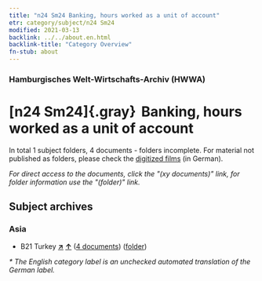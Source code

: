 ```yaml
---
title: "n24 Sm24 Banking, hours worked as a unit of account"
etr: category/subject/n24 Sm24
modified: 2021-03-13
backlink: ../../about.en.html
backlink-title: "Category Overview"
fn-stub: about
---
```


### Hamburgisches Welt-Wirtschafts-Archiv (HWWA)
# [n24 Sm24]{.gray}&#8201; Banking, hours worked as a unit of account&#160; 





In total 1 subject folders, 4 documents - folders incomplete.
For material not published as folders, please check the [digitized films](/film/h1_sh) (in German).

_For direct access to the documents, click the "(xy documents)" link, for folder information use the "(folder)" link._

## Subject archives



### Asia

- B21 Turkey [**&nearr;**](../../../geo/i/141111/about.en.html "Turkey (all folders)") [**&uarr;**](../../../geo/about.en.html#B21 "Country category system") (<a href="https://pm20.zbw.eu/dfgview/sh/141111,145392" title="about: Turkey : Banking, hours worked as a unit of account" target="_blank">4 documents</a>) ([folder](http://purl.org/pressemappe20/folder/sh/141111,145392))


_* The English category label is an unchecked automated translation of the German label._

